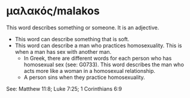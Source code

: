 # μαλακός/malakos
This word describes something or someone. It is an adjective.

* This word can describe something that is soft.
* This word can describe a man who practices homosexuality. This is when a man has sex with another man.
    * In Greek, there are different words for each person who has homosexual sex (see: G0733). This word describes the man who acts more like a woman in a homosexual relationship.
    * A person sins when they practice homosexuality.

See: Matthew 11:8; Luke 7:25; 1 Corinthians 6:9
